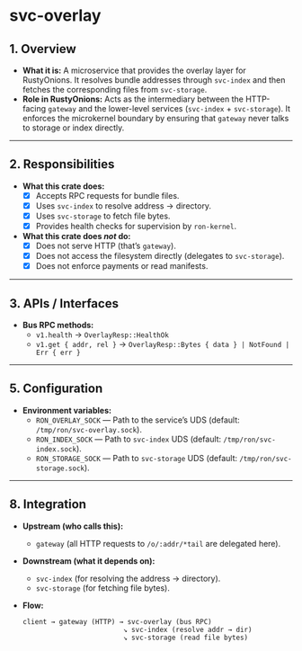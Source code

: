 # svc-overlay

## 1. Overview
- **What it is:** A microservice that provides the overlay layer for RustyOnions. It resolves bundle addresses through `svc-index` and then fetches the corresponding files from `svc-storage`.  
- **Role in RustyOnions:** Acts as the intermediary between the HTTP-facing `gateway` and the lower-level services (`svc-index` + `svc-storage`). It enforces the microkernel boundary by ensuring that `gateway` never talks to storage or index directly.

---

## 2. Responsibilities
- **What this crate does:**
  - [x] Accepts RPC requests for bundle files.  
  - [x] Uses `svc-index` to resolve address → directory.  
  - [x] Uses `svc-storage` to fetch file bytes.  
  - [x] Provides health checks for supervision by `ron-kernel`.  

- **What this crate does *not* do:**
  - [x] Does not serve HTTP (that’s `gateway`).  
  - [x] Does not access the filesystem directly (delegates to `svc-storage`).  
  - [x] Does not enforce payments or read manifests.  

---

## 3. APIs / Interfaces
- **Bus RPC methods:**
  - `v1.health` → `OverlayResp::HealthOk`  
  - `v1.get { addr, rel }` → `OverlayResp::Bytes { data } | NotFound | Err { err }`  

---

## 5. Configuration
- **Environment variables:**  
  - `RON_OVERLAY_SOCK` — Path to the service’s UDS (default: `/tmp/ron/svc-overlay.sock`).  
  - `RON_INDEX_SOCK` — Path to `svc-index` UDS (default: `/tmp/ron/svc-index.sock`).  
  - `RON_STORAGE_SOCK` — Path to `svc-storage` UDS (default: `/tmp/ron/svc-storage.sock`).  

---

## 8. Integration
- **Upstream (who calls this):**  
  - `gateway` (all HTTP requests to `/o/:addr/*tail` are delegated here).  

- **Downstream (what it depends on):**  
  - `svc-index` (for resolving the address → directory).  
  - `svc-storage` (for fetching file bytes).  

- **Flow:**  
  ```text
  client → gateway (HTTP) → svc-overlay (bus RPC)
                           ↘ svc-index (resolve addr → dir)
                           ↘ svc-storage (read file bytes)
```